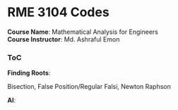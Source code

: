 # RME 3104 Codes

**Course Name**: Mathematical Analysis for Engineers  
**Course Instructor**: Md. Ashraful Emon

### ToC

**Finding Roots**:

Bisection, False Position/Regular Falsi, Newton Raphson

**AI**:

